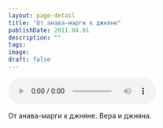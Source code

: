 ```yaml
---
layout: page-detail
title: "От анава-марги к джняне"
publishDate: 2011.04.01
description: ""
tags:
image:
draft: false
---
```


<audio title="2011.04.01 - От анава-марги к джняне.mp3" src="https://filer-api.advayta.org/v1.0/public/files/74450" controls=""></audio>

 От анава-марги к джняне. Вера и джняна. 

  
